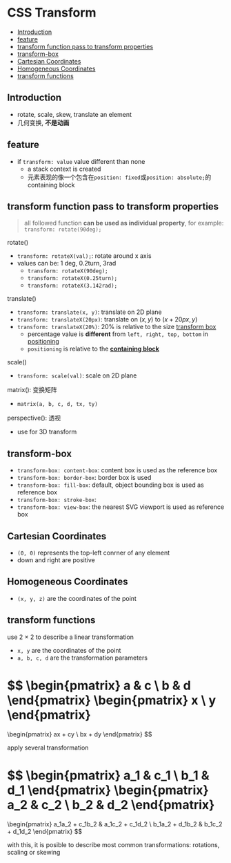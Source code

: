 # CSS Transform

- [Introduction](#introduction)
- [feature](#feature)
- [transform function pass to transform properties](#transform-function-pass-to-transform-properties)
- [transform-box](#transform-box)
- [Cartesian Coordinates](#cartesian-coordinates)
- [Homogeneous Coordinates](#homogeneous-coordinates)
- [transform functions](#transform-functions)

## Introduction

- rotate, scale, skew, translate an element
- 几何变换, **不是动画**

## feature

- if `transform: value` value different than none
  - a stack context is created
  - 元素表现的像一个包含在`position: fixed`或`position: absolute;`的 containing block

## transform function pass to transform properties

> all followed function **can be used as individual property**, for example: `transform: rotate(90deg);`

rotate()

- `transform: rotateX(val);`: rotate around x axis
- values can be: 1 deg, 0.2turn, 3rad
  - `transform: rotateX(90deg);`
  - `transform: rotateX(0.25turn);`
  - `transform: rotateX(3.142rad);`

translate()

- `transform: translate(x, y)`: translate on 2D plane
- `transform: translateX(20px)`: translate on $(x, y)$ to $(x + 20px, y)$
- `transform: translateX(20%)`: 20% is relative to the size [transform box](#transform-box)
  - percentage value is **different** from `left, right, top, bottom` in [positioning](css-positioning.md)
  - `positioning` is relative to the [**containing block**](css-containing-block.md)

scale()

- `transform: scale(val)`: scale on 2D plane

matrix(): 变换矩阵

- `matrix(a, b, c, d, tx, ty)`

perspective(): 透视

- use for 3D transform

## transform-box

- `transform-box: content-box`: content box is used as the reference box
- `transform-box: border-box`: border box is used
- `transform-box: fill-box`: default, object bounding box is used as reference box
- `transform-box: stroke-box`:
- `transform-box: view-box`: the nearest SVG viewport is used as reference box

## Cartesian Coordinates

- `(0, 0)` represents the top-left conrner of any element
- down and right are positive

## Homogeneous Coordinates

- `(x, y, z)` are the coordinates of the point

## transform functions

use 2 $\times$ 2 to describe a linear transformation

- `x, y` are the coordinates of the point
- `a, b, c, d` are the transformation parameters

$$
\begin{pmatrix}
a & c \\
b & d
\end{pmatrix}
\begin{pmatrix}
x \\ y
\end{pmatrix}
=
\begin{pmatrix}
ax + cy \\
bx + dy
\end{pmatrix}
$$

apply several transformation

$$
\begin{pmatrix}
a_1 & c_1 \\
b_1 & d_1
\end{pmatrix}
\begin{pmatrix}
a_2 & c_2 \\
b_2 & d_2
\end{pmatrix}
=
\begin{pmatrix}
a_1a_2 + c_1b_2 & a_1c_2 + c_1d_2 \\
b_1a_2 + d_1b_2 & b_1c_2 + d_1d_2
\end{pmatrix}
$$

with this, it is posible to describe most common transformations: rotations, scaling or skewing

